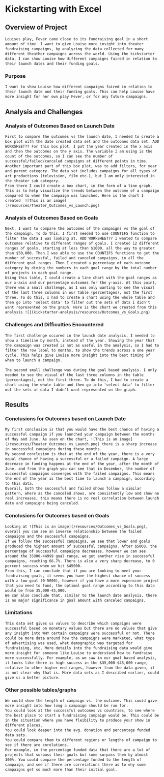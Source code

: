 # Kickstarting with Excel

## Overview of Project
    Louises play, Fever came close to its fundraising goal in a short amount of time. I want to give Louise more insight into theater fundraising campaigns, by analyzing the data collected for many different theather campaigns across the world. Using the kickstarter data, I can show Louise how different campaigns faired in relation to their launch dates and their funding goals.
### Purpose
    I want to show Louise how different campaigns faired in relation to their launch date and their funding goals. This can help Louise have more insight for her own play Fever, or for any future campaigns. 
## Analysis and Challenges

### Analysis of Outcomes Based on Launch Date
    First to compare the outcomes vs the launch date, I needed to create a box plot with the date created data set and the outcomes data set. ADD WORKSHEET?? For this box plot, I put the year created in the x axis and then the outcomes on the y axis. The variable I am using is the count of the outcomes, so I can see the number of successful/failed/canceled campaigns at different points in time.
    Another important part of this box plot, was to add filters, for year and parent category. The data set includes campaigns for all types of art productions (television, film etc.), but I am only interested in the theater sub category.
    From there I could create a box chart, in the form of a line graph. This is to help visualize the trends between the outcome of a campaign compared to when the campaign was launched. Here is the chart I created  ![This is an image](/resources/Theater_Outcomes_vs_Launch.png)


### Analysis of Outcomes Based on Goals
    Next, I want to compare the outcomes of the campaigns vs the goal of the campaign. To do this, I first needed to use COUNTIFS function to filter the data I was looking at. ADD WORkSHEET?? I wanted to compare outcomes relative to different ranges of goals. I created 12 different ranges of goals, starting at less than $1000, all the way to greater than $50,000. Then I was able to use the COUNTIFS functions to get the number of successful, failed and canceled campaigns, in all the different goal ranges. Then I created a percentage of each outcome category by diving the numbers in each goal range by the total number of projects in each goal range. 
    Using this table, I could create a line chart with the goal ranges as our x-axis and our percentage outcomes for the y-axis. At this point, there was a small challenge, as I was only wanting to see the visual of the last three columns in our table (percentages), not the first three. To do this, I had to create a chart using the whole table and then go into 'select data' to filter out the sets of data I didn't want represented on the graph. Here is the chart we created from this analysis ![](kickstarter-analysis/resources/Outcomes_vs_Goals.png)


### Challenges and Difficulties Encountered
    The first challenge occured in the launch date analysis. I needed to show a timeline by month, instead of the year. Showing the year that the campaign was created is not as useful in the analysis, so I had to filter the row label to months, to show the trends across a one year cycle. This helps give Louise more insight into the best timing of when to launch a campaign.

    The second small challenge was during the goal based analysis. I only needed to see the visual of the last three columns in the table (percentages), not the first three. To do this, I had to create a chart using the whole table and then go into 'select data' to filter out the sets of data I didn't want represented on the graph.

## Results

### Conclusions for Outcomes based on Launch Date 
    My first conclusion is that you would have the best chance of having a successful campaign if you launched your campaign between the months of May and June. As seen on the chart, ![This is an image](/resources/Theater_Outcomes_vs_Launch.png) there is a sharp increase in successful campaigns during these months.
    My second conclusion is that at the end of the year, there is a very equal chance of having a successful or a failed campaign. A large decrease in funding happens at the end of the year, after the month of June, and from the graph you can see that in December, the number of successful campaigns converges with the failed campaigns. This means the end of the year is the best time to launch a campaign, according to this data.
    Overall, both the successful and failed shows follow a similar pattern, where as the canceled shows, are consistently low and show no real increases, this means there is no real correlation between launch date and campaigns being canceled.  

### Conclusions for Outcomes based on Goals
    Looking at ![This is an image](/resources/Outcomes_vs_Goals.png), overall you can see an inverse relationship between the failed campaigns and the successful campaigns. 
    If we follow the successful campaigns, we see that lower end goals produced the highest amount of successful campaigns. After $5000, the percentage of successful campaigns decreases, however we can see around the 35000-44999 goal range, we get another rise in successful campaigns, reaching 66.7%. There is also a very sharp decrease, to 0 percent success when we hit $45000.
    From this, I can conclude that if you are looking to meet your fundraising goals, it seems you have the highest chance of success with a low goal (0-5000), however if you have a more expensive project that you need to fund, the optimal goal range according to this data would be from 35,000-45,000. 
    We can also conclude that, similar to the launch date analysis, there is no major significance in goal amount with canceled campaigns. 

### Limitations 
    This data set gives us values to describe which campaigns were successful based on monetary values but there are no values that give any insight into WHY certain campaigns were successful or not. There could be more data around how the campaigns were marketed, what type of advertising was used, what demographic was targeted for fundraising, etc. More details into the fundraising data would give more insight for someone like Louise to understand how to fundraise more successfully. For example, as we saw in our goal based analysis, it looks like there is high success in the $35,000-$45,000 range, relative to other higher end ranges, however from the data given, it is not clear why that is. More data sets as I described earlier, could give us a better picture. 

### Other possible tables/graphs 
    We could show the length of campaign vs. the outcome. This could give more insight into how long a campaign should be run for. 
    You could look at the successful outcomes vs countries, to see where the best place to start a fundraising campaign would be. This could be in the situation where you have fleibility to produce your show in different places.
    You could look deeper into the avg. donation and percentage funded data sets. 
    You could compare them to different regions or lengths of campaign to see if there are corelations. 
    For example, in the percentage funded data that there are a lot of projects that surpass their goals but some surpass them by almost 300%. You could compare the percentage funded to the length of campaign, and see if there are correlations there as to why some campaigns get so much more than their initial goal. 
